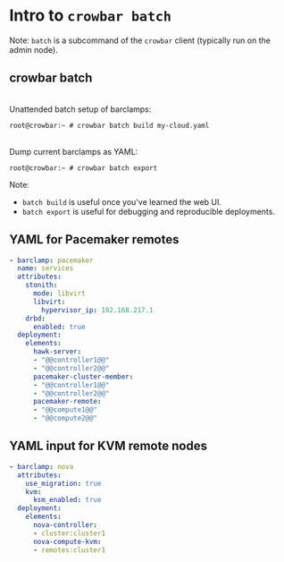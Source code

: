 <!-- .slide: data-state="section-break" id="crowbar-batch" data-timing="20" -->
# Intro to `crowbar batch`

Note:
`batch` is a subcommand of the `crowbar` client (typically
run on the admin node).


<!-- .slide: data-state="normal" id="batch-intro" data-menu-title="crowbar batch" data-timing="60" -->
## crowbar batch

<br/>
Unattended batch setup of barclamps:

```
root@crowbar:~ # crowbar batch build my-cloud.yaml
```

<br/>
Dump current barclamps as YAML:

```
root@crowbar:~ # crowbar batch export
```

Note:
- `batch build` is useful once you've learned the web UI.
- `batch export` is useful for debugging and reproducible deployments.


<!-- .slide: data-state="normal" id="batch-remotes" data-menu-title="Remotes YAML" data-timing="120" -->
## YAML for Pacemaker remotes

```yaml
- barclamp: pacemaker
  name: services
  attributes:
    stonith:
      mode: libvirt
      libvirt:
        hypervisor_ip: 192.168.217.1
    drbd:
      enabled: true
  deployment:
    elements:
      hawk-server:
      - "@@controller1@@"
      - "@@controller2@@"
      pacemaker-cluster-member:
      - "@@controller1@@"
      - "@@controller2@@"
      pacemaker-remote:
      - "@@compute1@@"
      - "@@compute2@@"
```


<!-- .slide: data-state="normal" id="batch-nova" data-menu-title="nova YAML" data-timing="120" -->
## YAML input for KVM remote nodes

```yaml
- barclamp: nova
  attributes:
    use_migration: true
    kvm:
      ksm_enabled: true
  deployment:
    elements:
      nova-controller:
      - cluster:cluster1
      nova-compute-kvm:
      - remotes:cluster1
```
